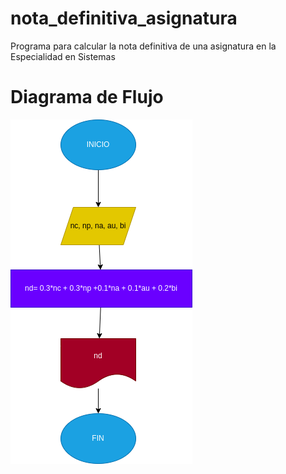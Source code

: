 # nota_definitiva_asignatura
Programa para calcular la nota definitiva de una asignatura en la Especialidad en Sistemas

# Diagrama de Flujo
![Diagrama de flujo](diagrama.png "Diagrama de flujo")
